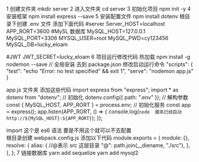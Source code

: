 1 创建文件夹 mkdir server
2 进入文件夹 cd server
3 初始化项目 npm init -y
4 安装框架 npm install express --save
5 安装配置文件 npm install dotenv 根目录下创建 .env 文件 添加下面代码
#server
Server_HOST=localhost
APP_RORT=3600
#MySL 数据库
MySQL_HOST=127.0.0.1
MySQL_PORT=3306
MYSQL_USER=root
MySQL_PWD=cy123456
MySQL_DB=lucky_eloam

#JWT
JWT_SECRET=lucky_eloam
6 项目运行修改代码 热加载 npm install -g nodemon --save // 全局安装
去到 package.json 修改启动运行命令
"scripts": {
"test": "echo \"Error: no test specified\" && exit 1",
"serve": "nodemon app.js"
}

app.js 文件夹 添加这些代码
import express from "express";
import \* as dotenv from "dotenv";
// 初始化
dotenv.config({ path: ".env" });
// 解构参数
const { MySQL_HOST, APP_RORT } = process.env;
// 初始化服务
const app = express();
app.listen(APP_RORT, () => {
console.log(`node  服务已经启动 http://${MySQL_HOST}:${APP_RORT}`);
});

import 这个是 es6 语法 要是不用这个就可以不去配置  
根目录创建 webpack.config.js 添加以下代码
module.exports = {
module: {},
resolve: {
alias: {
//@表示 src 这层目录
"@": path.join(\_\_diename, "./src"),
},
},
};
7 链接数据库 yarn add sequelize yarn add mysql2
